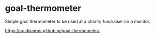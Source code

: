 # goal-thermometer

Simple goal thermometer to be used at a charity fundraiser on a monitor.

https://coldlamper.github.io/goal-thermometer/
